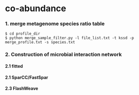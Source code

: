 # co-abundance
### 1. merge metagenome species ratio table
```shell
$ cd profile_dir
$ python merge_sample_filter.py -l file_list.txt -t kssd -p merge_profile.txt -s species.txt
```
### 2. Construction of microbial interaction network
#### 2.1 fitted
#### 2.1 SparCC/FastSpar
#### 2.3 FlashWeave


